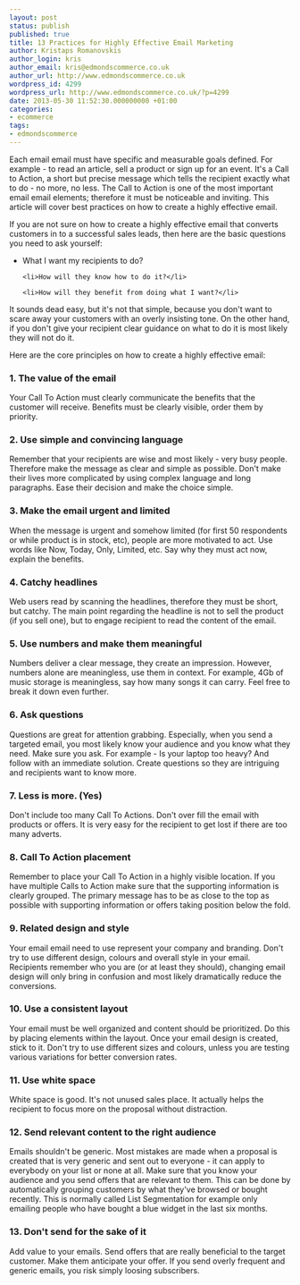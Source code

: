```yaml
---
layout: post
status: publish
published: true
title: 13 Practices for Highly Effective Email Marketing
author: Kristaps Romanovskis
author_login: kris
author_email: kris@edmondscommerce.co.uk
author_url: http://www.edmondscommerce.co.uk
wordpress_id: 4299
wordpress_url: http://www.edmondscommerce.co.uk/?p=4299
date: 2013-05-30 11:52:30.000000000 +01:00
categories:
- ecommerce
tags:
- edmondscommerce
---
```

Each email email must have specific and measurable goals defined. For example - to read an article, sell a product or sign up for an event. It's a Call to Action, a short but precise message which tells the recipient exactly what to do - no more, no less. The Call to Action is one of the most important email email elements; therefore it must be noticeable and inviting. This article will cover best practices on how to create a highly effective email.

If you are not sure on how to create a highly effective email that converts customers in to a successful sales leads, then here are the basic questions you need to ask yourself:

<ul>
	<li>What I want my recipients to do?</li>

	<li>How will they know how to do it?</li>

	<li>How will they benefit from doing what I want?</li>
</ul>

It sounds dead easy, but it's not that simple, because you don't want to scare away your customers with an overly insisting tone. On the other hand, if you don't give your recipient clear guidance on what to do it is most likely they will not do it.

Here are the core principles on how to create a highly effective email:

<h3>1. The value of the email</h3>
Your Call To Action must clearly communicate the benefits that the customer will receive. Benefits must be clearly visible, order them by priority.

<h3>2. Use simple and convincing language</h3>
Remember that your recipients are wise and most likely - very busy people. Therefore make the message as clear and simple as possible. Don't make their lives more complicated by using complex language and long paragraphs. Ease their decision and make the choice simple.

<h3>3. Make the email urgent and limited</h3>
When the message is urgent and somehow limited (for first 50 respondents or while product is in stock, etc), people are more motivated to act. Use words like Now, Today, Only, Limited, etc. Say why they must act now, explain the benefits.

<h3>4. Catchy headlines</h3>
Web users read by scanning the headlines, therefore they must be short, but catchy. The main point regarding the headline is not to sell the product (if you sell one), but to engage recipient to read the content of the email.

<h3>5. Use numbers and make them meaningful</h3>
Numbers deliver a clear message, they create an impression. However, numbers alone are meaningless, use them in context. For example, 4Gb of music storage is meaningless, say how many songs it can carry. Feel free to break it down even further.

<h3>6. Ask questions</h3>
Questions are great for attention grabbing. Especially, when you send a targeted email, you most likely know your audience and you know what they need. Make sure you ask. For example - Is your laptop too heavy? And follow with an immediate solution. Create questions so they are intriguing and recipients want to know more.

<h3>7. Less is more. (Yes)</h3>
Don't include too many Call To Actions. Don't over fill the email with products or offers. It is very easy for the recipient to get lost if there are too many adverts.

<h3>8. Call To Action placement</h3>
Remember to place your Call To Action in a highly visible location. If you have multiple Calls to Action make sure that the supporting information is clearly grouped. The primary message has to be as close to the top as possible with supporting information or offers taking position below the fold.

<h3>9. Related design and style</h3>
Your email email need to use represent your company and branding. Don't try to use different design, colours and overall style in your email. Recipients remember who you are (or at least they should), changing email design will only bring in confusion and most likely dramatically reduce the conversions.

<h3>10. Use a consistent layout</h3>
Your email must be well organized and content should be prioritized. Do this by placing elements within the layout. Once your email design is created, stick to it. Don't try to use different sizes and colours, unless you are testing various variations for better conversion rates. 

<h3>11. Use white space</h3>
White space is good. It's not unused sales place. It actually helps the recipient to focus more on the proposal without distraction.

<h3>12. Send relevant content to the right audience</h3>
Emails shouldn't be generic. Most mistakes are made when a proposal is created that is very generic and sent out to everyone - it can apply to everybody on your list or none at all. Make sure that you know your audience and you send offers that are relevant to them. This can be done by automatically grouping customers by what they've browsed or bought recently. This is normally called List Segmentation for example only emailing people who have bought a blue widget in the last six months.

<h3>13. Don't send for the sake of it</h3>
Add value to your emails. Send offers that are really beneficial to the target customer. Make them anticipate your offer. If you send overly frequent and generic emails, you risk simply loosing subscribers.

